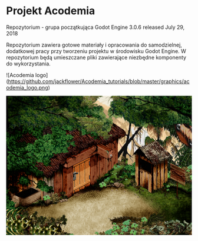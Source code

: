 # Projekt Acodemia

Repozytorium - grupa początkująca
Godot Engine 3.0.6 released July 29, 2018

Repozytorium zawiera gotowe materiały i opracowania do samodzielnej, dodatkowej pracy przy tworzeniu projektu w środowisku Godot Engine. W repozytorium będą umieszczane pliki zawierające niezbędne komponenty do wykorzystania.

![Acodemia logo] (https://github.com/jackflower/Acodemia_tutorials/blob/master/graphics/acodemia_logo.png)

![Dark Forest](https://github.com/jackflower/Acodemia_tutorials/blob/master/graphics/dark_forest.png)
